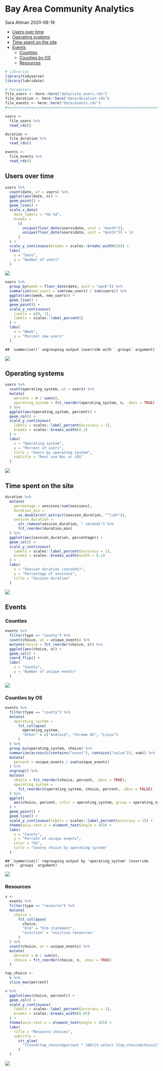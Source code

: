 Bay Area Community Analytics
================
Sara Altman
2020-08-18

  - [Users over time](#users-over-time)
  - [Operating systems](#operating-systems)
  - [Time spent on the site](#time-spent-on-the-site)
  - [Events](#events)
      - [Counties](#counties)
      - [Counties by OS](#counties-by-os)
      - [Resources](#resources)

``` r
# Libraries
library(tidyverse)
library(lubridate)

# Parameters
file_users <- here::here("data/site_users.rds")
file_duration <- here::here("data/duration.rds")
file_events <- here::here("data/events.rds")
#===============================================================================

users <-
  file_users %>% 
  read_rds()

duration <-
  file_duration %>% 
  read_rds()

events <-
  file_events %>% 
  read_rds()
```

## Users over time

``` r
users %>% 
  count(date, wt = users) %>% 
  ggplot(aes(date, n)) +
  geom_point() +
  geom_line() +
  scale_x_date(
    date_labels = "%b %d", 
    breaks = 
      c(
        unique(floor_date(users$date, unit = "month")), 
        unique(floor_date(users$date, unit = "month")) + 14
      )
  ) +
  scale_y_continuous(breaks = scales::breaks_width(10)) +
  labs(
    x = "Date",
    y = "Number of users"
  )
```

![](analytics_files/figure-gfm/unnamed-chunk-2-1.png)<!-- -->

``` r
users %>% 
  group_by(week = floor_date(date, unit = "week")) %>%
  summarize(new_users = sum(new_users) / sum(users)) %>%
  ggplot(aes(week, new_users)) +
  geom_line() +
  geom_point() +
  scale_y_continuous(
    limits = c(0, 1), 
    labels = scales::label_percent()
  ) +
  labs(
    x = "Week",
    y = "Percent new users"
  )
```

    ## `summarise()` ungrouping output (override with `.groups` argument)

![](analytics_files/figure-gfm/unnamed-chunk-3-1.png)<!-- -->

## Operating systems

``` r
users %>% 
  count(operating_system, wt = users) %>% 
  mutate(
    percent = n / sum(n),
    operating_system = fct_reorder(operating_system, n, .desc = TRUE)
  ) %>% 
  ggplot(aes(operating_system, percent)) +
  geom_col() +
  scale_y_continuous(
    labels = scales::label_percent(accuracy = 1), 
    breaks = scales::breaks_width(0.1)
  ) +
  labs(
    x = "Operating system",
    y = "Percent of users",
    title = "Users by operating system",
    subtitle = "Most use Mac or iOS"
  )
```

![](analytics_files/figure-gfm/unnamed-chunk-4-1.png)<!-- -->

## Time spent on the site

``` r
duration %>% 
  mutate(
    percentage = sessions/sum(sessions),
    duration_min = 
      as.double(str_extract(session_duration, "^\\d+")),
    session_duration = 
      str_remove(session_duration, " seconds") %>% 
      fct_reorder(duration_min) 
  ) %>% 
  ggplot(aes(session_duration, percentage)) +
  geom_col() +
  scale_y_continuous(
    labels = scales::label_percent(accuracy = 1),
    breaks = scales::breaks_width(width = 0.1)
  ) +
  labs(
    x = "Session duration (seconds)",
    y = "Percentage of sessions",
    title = "Session duration"
  )
```

![](analytics_files/figure-gfm/unnamed-chunk-5-1.png)<!-- -->

## Events

### Counties

``` r
events %>% 
  filter(type == "county") %>% 
  count(choice, wt = unique_events) %>% 
  mutate(choice = fct_reorder(choice, n)) %>% 
  ggplot(aes(choice, n)) +
  geom_col() +
  coord_flip() +
  labs(
    x = "County",
    y = "Number of unique events"
  )
```

![](analytics_files/figure-gfm/unnamed-chunk-6-1.png)<!-- -->

### Counties by OS

``` r
events %>% 
  filter(type == "county") %>% 
  mutate(
    operating_system = 
      fct_collapse(
        operating_system, 
        "Other" = c("Android", "Chrome OS", "Linux")
      ) 
  ) %>% 
  group_by(operating_system, choice) %>%
  summarize(across(c(contains("event"), contains("value")), sum)) %>% 
  mutate(
    percent = unique_events / sum(unique_events)
  ) %>% 
  ungroup() %>% 
  mutate(
    choice = fct_reorder(choice, percent, .desc = TRUE),
    operating_system = 
      fct_reorder2(operating_system, choice, percent, .desc = FALSE)
  ) %>% 
  ggplot(
    aes(choice, percent, color = operating_system, group = operating_system)
  ) +
  geom_point() +
  geom_line() +
  scale_y_continuous(labels = scales::label_percent(accuracy = 1)) +
  theme(axis.text.x = element_text(angle = 45)) +
  labs(
    x = "County",
    y = "Percent of unique events",
    color = "OS",
    title = "County choice by operating system"
  ) 
```

    ## `summarise()` regrouping output by 'operating_system' (override with `.groups` argument)

![](analytics_files/figure-gfm/unnamed-chunk-7-1.png)<!-- -->

### Resources

``` r
v <-
  events %>% 
  filter(type == "resource") %>% 
  mutate(
    choice = 
      fct_collapse(
        choice, 
        "blm" = "blm statement", 
        "eviction" = "eviction resources"
      )
  ) %>% 
  count(choice, wt = unique_events) %>% 
  mutate(
    percent = n / sum(n),
    choice = fct_reorder(choice, n, .desc = TRUE)
  ) 

top_choice <- 
  v %>% 
  slice_max(percent)

v %>% 
  ggplot(aes(choice, percent)) +
  geom_col() +
  scale_y_continuous(
    labels = scales::label_percent(accuracy = 1),
    breaks = scales::breaks_width(0.05)
  ) +
  theme(axis.text.x = element_text(angle = 45)) +
  labs(
    title = "Resource choices",
    subtitle = 
      str_glue(
        "{round(top_choice$percent * 100)}% select {top_choice$choice}"
      )
  )
```

![](analytics_files/figure-gfm/unnamed-chunk-8-1.png)<!-- -->
